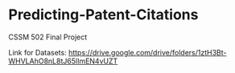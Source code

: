 # Predicting-Patent-Citations
CSSM 502 Final Project

Link for Datasets: https://drive.google.com/drive/folders/1ztH3Bt-WHVLAhO8nL8tJ65lImEN4vUZT
